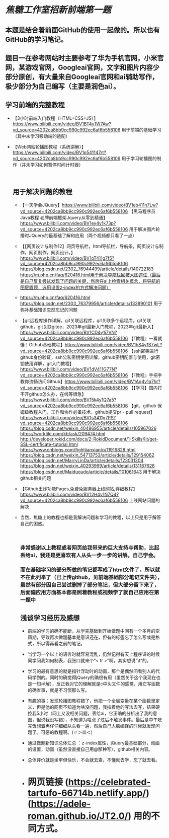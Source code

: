 # ***焦糖工作室招新前端第一题***

## 本题是结合着前面GitHub的使用一起做的。所以也有GitHub的学习笔记。
## **题目一在参考网站时主要参考了华为手机官网，小米官网，某游戏官网，Googleai官网，文字和图片内容少部分原创，有大量来自Googleai官网和ai辅助写作，极少部分为自己编写（主要是润色ai）。**
## 学习前端的完整教程



* 【3小时前端入门教程（HTML+CSS+JS）】https://www.bilibili.com/video/BV1BT4y1W7Aw?vd_source=4202ca8bb9cc990c992ec6af6b558106 用于前端的基础学习（其中未学习移动端的适配）

* 【Web网站轮播图教程（系统讲解）】https://www.bilibili.com/video/BV1p541147rt?vd_source=4202ca8bb9cc990c992ec6af6b558106 用于学习轮播图的制作（并未学习如何暂停时间计时器）

  <br>

  

  ## 用于解决问题的教程

  * 【一天学会JQuery】https://www.bilibili.com/video/BV1eb411n7Lw?vd_source=4202ca8bb9cc990c992ec6af6b558106  【黑马程序员Java教程 老牌前端框架Jquery从零到精通】https://www.bilibili.com/video/BV1ey4y1k73p?vd_source=4202ca8bb9cc990c992ec6af6b558106 用于解决图片轮播时JQuery的最基础了解和应用（两个视频都只看了一点）

  * 【【网页设计与制作12】网页导航栏，html导航栏，导航条，网页设计与制作，网页制作，网页设计。】https://www.bilibili.com/video/BV1oT411g7f5?vd_source=4202ca8bb9cc990c992ec6af6b558106   https://blog.csdn.net/2302_76944499/article/details/140722183  https://m.php.cn/faq/620416.html用于解决导航栏回被大图遮住（最后是自己反复尝试发现了问题的关键，然后在ai上检索相关概念，将导航的图层置顶，选用设置z-index的方式解决问题）

  * https://m.php.cn/faq/620416.html  https://blog.csdn.net/2303_76379956/article/details/133890101 用于弥补基础知识忽然忘记的问题

  * 【git远程库操作详解，git关联远程库，git关联多个远程库，git关联github，git关联gitee，2023年git最新入门教程，2023年git最新入】https://www.bilibili.com/video/BV1CD4y1j7VN?vd_source=4202ca8bb9cc990c992ec6af6b558106 【『教程』一看就懂！Github基础教程】https://www.bilibili.com/video/BV1hS4y1S7wL?vd_source=4202ca8bb9cc990c992ec6af6b558106 【ssh密钥进行github身份验证，ssh公私密钥使用详解，github密钥配置与使用，git密钥使用详解，git入门教程】https://www.bilibili.com/video/BV1dV411G77N?vd_source=4202ca8bb9cc990c992ec6af6b558106  【『教程』手把手教你流畅访问Github】https://www.bilibili.com/video/BV1Aq4y1q7hr?vd_source=4202ca8bb9cc990c992ec6af6b558106 【【学习】国内打不开github怎么办，在线等很急】https://www.bilibili.com/video/BV15k4y1Q7a5?vd_source=4202ca8bb9cc990c992ec6af6b558106 【git、github 保姆级教程入门，工作和协作必备技术，github提交pr - pull request】https://www.bilibili.com/video/BV1s3411g7PS?vd_source=4202ca8bb9cc990c992ec6af6b558106  https://blog.csdn.net/weixin_40486955/article/details/105967026  https://worktile.com/kb/ask/209474.html http://developer.rokid.com/docs/2-RokidDocument/1-SkillsKit/get-SSL-certificate-tutorial.html  https://www.cnblogs.com/fightjianxian/p/11916828.html https://blog.csdn.net/weixin_54713753/article/details/129154062 https://blog.csdn.net/MarryLinDa/article/details/123031304 https://blog.csdn.net/weixin_40293999/article/details/131167628 https://blog.csdn.net/Maiduoudo/article/details/101061643 用于解决github相关问题

  * 【Github王炸功能Pages,免费免服务器上线网站,详细教程】https://www.bilibili.com/video/BV12H4y1N7Q4?vd_source=4202ca8bb9cc990c992ec6af6b558106 上线网站问题的解决 

  * 当然，焦糖上的教程也都是我解决问题和学习的教程，以上只是用于解答自己的困惑。

    <br>

    ### 非常感谢以上教程或者网页给我带来的巨大支持与帮助，比起丢给ai，我还是更喜欢有人从头一步一步的讲解，自己学会。

    ### 而在基础学习的部分所做的笔记都写成了html文件了，所以就不在此列举了（已上传github，见前端基础部分笔记文件夹），虽然有部分因自己尝试删掉了部分笔记，但大部分留下来了，后面偏应用方面基本都是照着教程或视频学了就自己应用在第一题中

    ## 浅谈学习经历及感想

    * 前端的学习的确不能断，从学完基础到开始做题中间有一个多月的空窗期，导致再次做题基本是意识还在，但有的标签忘了怎么写或是格式，所以得再看之前的笔记。
    * 当学习一个以上的语言时就容易混乱，仍然记得有天上程序课的时候同学问我如何制表，我张口就来个“< tr >"啊，其实想说”\t“的。
    * 学习的最有意思的就是指针浮动时的动画，那个是偶然间看别人的代码学到的。同时的确觉得jQuery的确很有用（虽然关于这个我现在也是一知半解），反正我对它的理解就是c中头文件的感觉，用它写函数的确省事，就是不习惯那么写。
    * 有趣的事：发现轮播图教程错了，他把一个全局变量在某个函数里定义，但是他的网页不知道为啥没问题，我按着他的写法去写，结果硬控我5小时（网上又没相关问题，丢给ai，它正确的分析出了我的意图，但说我没写错），不知道为啥点了过后不触发事件。最后是中午吃完饭想着再仔仔细细从头看一遍，然后自己人脑编译的时候就发现问题了。可恶的教程啊。(〃＞皿＜)
    * 通过做题新知识总体汇总 ：z-index属性，jQuery最基础部分，动画的设置，动画（虽然没直接自己用@那种写），github相关内容。
    * 总体评价就是坐牢但快乐，不会就去查，不懂就去学，忘了就去看。
   
    * # 网页链接 (https://celebrated-tartufo-66714b.netlify.app/) (https://adele-roman.github.io/JT2.0/) 用的不同方式。

    

  

  















